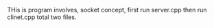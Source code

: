 THis is program involves, socket concept,
first run server.cpp
then run clinet.cpp
total two files.
